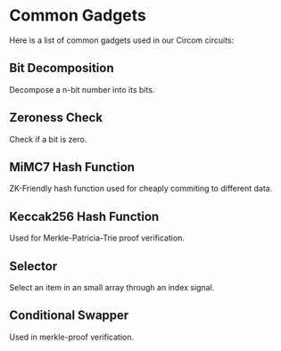 # Common Gadgets

Here is a list of common gadgets used in our Circom circuits:

## Bit Decomposition

Decompose a n-bit number into its bits.

## Zeroness Check

Check if a bit is zero.

## MiMC7 Hash Function

ZK-Friendly hash function used for cheaply commiting to different data.

## Keccak256 Hash Function

Used for Merkle-Patricia-Trie proof verification.

## Selector

Select an item in an small array through an index signal.

## Conditional Swapper

Used in merkle-proof verification.